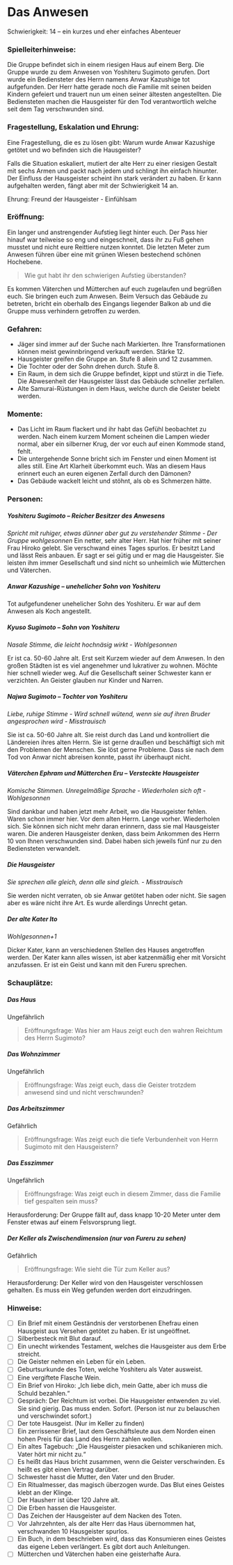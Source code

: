 # Das Anwesen

Schwierigkeit: 14 – ein kurzes und eher einfaches Abenteuer

### Spielleiterhinweise:

Die Gruppe befindet sich in einem riesigen Haus auf einem Berg. Die Gruppe wurde zu dem Anwesen von Yoshiteru Sugimoto gerufen. Dort wurde ein Bediensteter des Herrn namens Anwar Kazushige tot aufgefunden. Der Herr hatte gerade noch die Familie mit seinen beiden Kindern gefeiert und trauert nun um einen seiner ältesten angestellten. Die Bediensteten machen die Hausgeister für den Tod verantwortlich welche seit dem Tag verschwunden sind.

### Fragestellung, Eskalation und Ehrung:

Eine Fragestellung, die es zu lösen gibt: Warum wurde Anwar Kazushige getötet und wo befinden sich die Hausgeister? 

Falls die Situation eskaliert, mutiert der alte Herr zu einer riesigen Gestalt mit sechs Armen und packt nach jedem und schlingt ihn einfach hinunter. Der Einfluss der Hausgeister scheint ihn stark verändert zu haben. Er kann aufgehalten werden, fängt aber mit der Schwierigkeit 14 an.

Ehrung: Freund der Hausgeister - Einfühlsam

### Eröffnung:

Ein langer und anstrengender Aufstieg liegt hinter euch. Der Pass hier hinauf war teilweise so eng und eingeschneit, dass ihr zu Fuß gehen musstet und nicht eure Reittiere nutzen konntet. Die letzten Meter zum Anwesen führen über eine mit grünen Wiesen bestechend schönen Hochebene. 

> Wie gut habt ihr den schwierigen Aufstieg überstanden?

Es kommen Väterchen und Mütterchen auf euch zugelaufen und begrüßen euch. Sie bringen euch zum Anwesen. Beim Versuch das Gebäude zu betreten, bricht ein oberhalb des Eingangs liegender Balkon <!-- Balkon oder Balken --> ab und die Gruppe muss verhindern getroffen zu werden. 

### Gefahren:

-	Jäger sind immer auf der Suche nach Markierten. Ihre Transformationen können meist gewinnbringend verkauft werden. Stärke 12.<!-- Evtl sollte man auch hier die Begrifflichkeiten vereinheitlichen. Im Moment sehe ich Schwierigkeit/Stärke/Stufe und nehme an alles spielt auf dieselbe Mechanik an. -->
-	Hausgeister greifen die Gruppe an. Stufe 8 allein und 12 zusammen. 
-	Die Tochter oder der Sohn drehen durch. Stufe 8.
-	Ein Raum, in dem sich die Gruppe befindet, kippt und stürzt in die Tiefe. Die Abwesenheit der Hausgeister lässt das Gebäude schneller zerfallen.
-	Alte Samurai-Rüstungen in dem Haus, welche durch die Geister belebt werden.

### Momente:

-	Das Licht im Raum flackert und ihr habt das Gefühl beobachtet zu werden. Nach einem kurzem Moment scheinen die Lampen wieder normal, aber ein silberner Krug, der vor euch auf einen Kommode stand, fehlt. 
-	Die untergehende Sonne bricht sich im Fenster und einen Moment ist alles still. Eine Art Klarheit überkommt euch. Was an diesem Haus erinnert euch an euren eigenen Zerfall durch den Dämonen?
-	Das Gebäude wackelt leicht und stöhnt, als ob es Schmerzen hätte. 

### Personen:

##### Yoshiteru Sugimoto – Reicher Besitzer des Anwesens

*Spricht mit ruhiger, etwas dünner aber gut zu verstehender Stimme - Der Gruppe wohlgesonnen*
Ein netter, sehr alter Herr. Hat hier früher mit seiner Frau Hiroko gelebt. Sie verschwand eines Tages spurlos. Er besitzt Land und lässt Reis anbauen. Er sagt er sei gütig und er mag die Hausgeister. Sie leisten ihm immer Gesellschaft und sind nicht so unheimlich wie Mütterchen und Väterchen. 

##### Anwar Kazushige – unehelicher Sohn von Yoshiteru

Tot aufgefundener unehelicher Sohn des Yoshiteru. Er war auf dem Anwesen als Koch angestellt.<!-- Wäre es evtl noch interessant zu wissen ob die Geschwister wussten, dass das der uneheliche Sohn war? Also für die SL zumindest? -->

##### Kyuso Sugimoto – Sohn von Yoshiteru

*Nasale Stimme, die leicht hochnäsig wirkt - Wohlgesonnen*

Er ist ca. 50-60 Jahre alt. Erst seit Kurzem wieder auf dem Anwesen. In den großen Städten ist es viel angenehmer und lukrativer zu wohnen. Möchte hier schnell wieder weg. Auf die Gesellschaft seiner Schwester kann er verzichten. An Geister glauben nur Kinder und Narren.

##### Najwa Sugimoto – Tochter von Yoshiteru

*Liebe, ruhige Stimme - Wird schnell wütend, wenn sie auf ihren Bruder angesprochen wird - Misstrauisch*

Sie ist ca. 50-60 Jahre alt. Sie reist durch das Land und kontrolliert die Ländereien ihres alten Herrn. Sie ist gerne draußen und beschäftigt sich mit den Problemen der Menschen. Sie löst gerne Probleme. Dass sie nach dem Tod von Anwar nicht abreisen konnte, passt ihr überhaupt nicht.

##### Väterchen Ephram und Mütterchen Eru – Versteckte Hausgeister

*Komische Stimmen. Unregelmäßige Sprache - Wiederholen sich oft - Wohlgesonnen*

Sind dankbar und haben jetzt mehr Arbeit, wo die Hausgeister fehlen. Waren schon immer hier. Vor dem alten Herrn. Lange vorher. Wiederholen sich.<!-- <-Diese Beschreibung wiederholt sich auch ^^ --> Sie können sich nicht mehr daran erinnern, dass sie mal Hausgeister waren.
Die anderen Hausgeister denken, dass beim Ankommen des Herrn 10 von Ihnen verschwunden sind. Dabei haben sich jeweils fünf nur zu den Bediensteten verwandelt.<!-- Versteh ich das richtig, dass sich 5 Geister in Ephram und 5 weitere in Eru verwandelt haben? Finde den Satz etwas unklar. Vorschlag: Sie sind jedoch weder tot noch haben sie das Anwesen verlassen: 5 Geister haben sich zusammen in Ephram und 5 weitere Geister in Eru verwandelt. -->

##### Die Hausgeister

*Sie sprechen alle gleich, denn alle sind gleich. - Misstrauisch*

Sie werden nicht verraten, ob sie Anwar getötet haben oder nicht. Sie sagen aber es wäre nicht ihre Art. Es wurde allerdings Unrecht getan. 

##### Der alte Kater Ito

*Wohlgesonnen+1*<!-- Was heißt +1? Hab das Regeldokument noch nicht gelesen, falls es da drin steht, ignorier die Frage ^^ -->

Dicker Kater, kann an verschiedenen Stellen des Hauses angetroffen werden.
Der Kater kann alles wissen, ist aber katzenmäßig eher mit Vorsicht anzufassen. Er ist ein Geist und kann mit den Fureru sprechen.

### Schauplätze:

##### Das Haus

Ungefährlich

> Eröffnungsfrage: Was hier am Haus zeigt euch den wahren Reichtum des Herrn Sugimoto?

##### Das Wohnzimmer

Ungefährlich

> Eröffnungsfrage: Was zeigt euch, dass die Geister trotzdem anwesend sind und nicht verschwunden?

##### Das Arbeitszimmer

Gefährlich

> Eröffnungsfrage: Was zeigt euch die tiefe Verbundenheit von Herrn Sugimoto mit den Hausgeistern?

##### Das Esszimmer

Ungefährlich

> Eröffnungsfrage: Was zeigt euch in diesem Zimmer, dass die Familie tief gespalten sein muss?

Herausforderung: Der Gruppe fällt auf, dass knapp 10-20 Meter unter dem Fenster etwas auf einem Felsvorsprung liegt. 

##### Der Keller als Zwischendimension (nur von Fureru zu sehen)

Gefährlich

> Eröffnungsfrage: Wie sieht die Tür zum Keller aus?

Herausforderung: Der Keller wird von den Hausgeister verschlossen gehalten. Es muss ein Weg gefunden werden dort einzudringen. 

### Hinweise:

-	[   ] Ein Brief mit einem Geständnis der verstorbenen Ehefrau einen Hausgeist aus Versehen getötet zu haben. Er ist ungeöffnet.
-	[   ] Silberbesteck mit Blut darauf.
-	[   ] Ein unecht wirkendes Testament, welches die Hausgeister aus dem Erbe streicht.
-	[   ] Die Geister nehmen ein Leben für ein Leben.
-	[   ] Geburtsurkunde des Toten, welche Yoshiteru als Vater ausweist.
-	[   ] Eine vergiftete Flasche Wein.
-	[   ] Ein Brief von Hiroko: „Ich liebe dich, mein Gatte, aber ich muss die Schuld bezahlen.“
-	[   ] Gespräch: Der Reichtum ist vorbei. Die Hausgeister entwenden zu viel. Sie sind gierig. Das muss enden. Sofort. (Person ist nur zu belauschen und verschwindet sofort.)
-	[   ] Der tote Hausgeist. (Nur im Keller zu finden)
-	[   ] Ein zerrissener Brief, laut dem Geschäftsleute aus dem Norden einen hohen Preis für das Land des Herrn zahlen wollen.
-	[   ] Ein altes Tagebuch: „Die Hausgeister piesacken und schikanieren mich. Vater hört mir nicht zu.“
-	[   ] Es heißt das Haus bricht zusammen, wenn die Geister verschwinden. Es heißt es gibt einen Vertrag darüber.
-	[   ] Schwester hasst die Mutter, den Vater und den Bruder.
-	[   ] Ein Ritualmesser, das magisch überzogen wurde. Das Blut eines Geistes klebt an der Klinge.
-	[   ] Der Hausherr ist über 120 Jahre alt.
-	[   ] Die Erben hassen die Hausgeister.
-	[   ] Das Zeichen der Hausgeister auf dem Nacken des Toten.
-	[   ] Vor Jahrzehnten, als der alte Herr das Haus übernommen hat, verschwanden 10 Hausgeister spurlos. 
-	[   ] Ein Buch, in dem beschrieben wird, dass das Konsumieren eines Geistes das eigene Leben verlängert. Es gibt dort auch Anleitungen.
-	[   ] Mütterchen und Väterchen haben eine geisterhafte Aura.